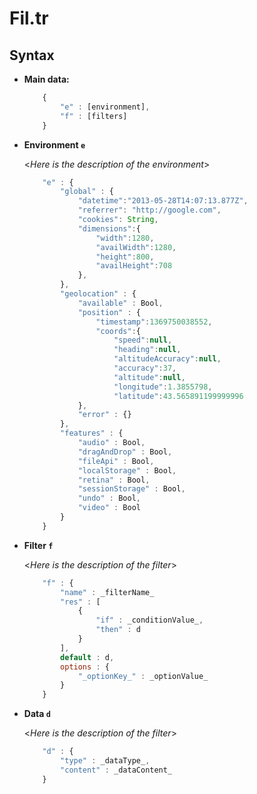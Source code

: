 Fil.tr
======
**Syntax**
----

* **Main data:**

	```javascript
  		{
  			"e" : [environment],
	  		"f" : [filters]
  		}    
	```
 
* **Environment `e`**

	<_Here is the description of the environment_>
	
	```javascript
  		"e" : {
  			"global" : {
  				"datetime":"2013-05-28T14:07:13.877Z",
				"referrer": "http://google.com",
				"cookies": String,
				"dimensions":{
					"width":1280,
					"availWidth":1280,
					"height":800,
					"availHeight":708
				},
  			},
  			"geolocation" : {
  				"available" : Bool,
  				"position" : {
  					"timestamp":1369750038552,
					"coords":{
						"speed":null,
						"heading":null,
						"altitudeAccuracy":null,
						"accuracy":37,
						"altitude":null,
						"longitude":1.3855798,
						"latitude":43.565891199999996
  				},
  				"error" : {}
  			},
  			"features" : {
  				"audio" : Bool,
  				"dragAndDrop" : Bool,
  				"fileApi" : Bool,
  				"localStorage" : Bool,
  				"retina" : Bool,
  				"sessionStorage" : Bool,
  				"undo" : Bool,
  				"video" : Bool
  			}
	  	}
	```
  
* **Filter `f`**

	<_Here is the description of the filter_>
	
	```javascript
  		"f" : {
  			"name" : _filterName_
  			"res" : [
  				{
  					"if" : _conditionValue_,
  					"then" : d
  				}
  			],
  			default : d,
  			options : {
  				"_optionKey_" : _optionValue_
  			}
  	  	}
	```
* **Data `d`**

	<_Here is the description of the filter_>
	
	```javascript
  		"d" : {
  			"type" : _dataType_,
  			"content" : _dataContent_
  	  	}
	```
